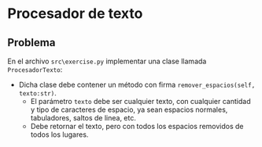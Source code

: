 Procesador de texto
================================================

Problema
--------

En el archivo `src\exercise.py` implementar una clase llamada `ProcesadorTexto`:

* Dicha clase debe contener un método con firma `remover_espacios(self, texto:str)`.
    * El parámetro `texto` debe ser cualquier texto, con cualquier cantidad y tipo de caracteres de espacio, ya sean espacios normales, tabuladores, saltos de linea, etc.
    * Debe retornar el texto, pero con todos los espacios removidos de todos los lugares.

